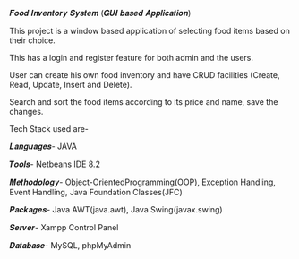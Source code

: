 𝑭𝒐𝒐𝒅 𝑰𝒏𝒗𝒆𝒏𝒕𝒐𝒓𝒚 𝑺𝒚𝒔𝒕𝒆𝒎 (𝑮𝑼𝑰 𝒃𝒂𝒔𝒆𝒅 𝑨𝒑𝒑𝒍𝒊𝒄𝒂𝒕𝒊𝒐𝒏)
 
 This project is a window based application of selecting food items based on their choice.
 
 This has a login and register feature for both admin and the users.
 
 User can create his own food inventory and have CRUD facilities (Create, Read, Update, Insert and Delete).
 
 Search and sort the food items according to its price and name, save the changes.

 Tech Stack used are-
 
 𝑳𝒂𝒏𝒈𝒖𝒂𝒈𝒆𝒔- JAVA
 
 𝑻𝒐𝒐𝒍𝒔- Netbeans IDE 8.2
 
 𝑴𝒆𝒕𝒉𝒐𝒅𝒐𝒍𝒐𝒈𝒚- Object-OrientedProgramming(OOP), Exception Handling, Event Handling, Java Foundation Classes(JFC)
 
 𝑷𝒂𝒄𝒌𝒂𝒈𝒆𝒔- Java AWT(java.awt), Java Swing(javax.swing)
 
 𝑺𝒆𝒓𝒗𝒆𝒓- Xampp Control Panel
 
 𝑫𝒂𝒕𝒂𝒃𝒂𝒔𝒆- MySQL, phpMyAdmin
